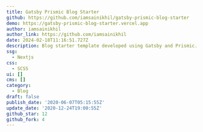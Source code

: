 ```yaml
---
title: Gatsby Prismic Blog Starter
github: https://github.com/iamsainikhil/gatsby-prismic-blog-starter
demo: https://gatsby-prismic-blog-starter.vercel.app
author: iamsainikhil
author_link: https://github.com/iamsainikhil
date: 2024-02-18T11:16:51.727Z
description: Blog starter template developed using Gatsby and Prismic.
ssg:
  - Nextjs
css:
  - SCSS
ui: []
cms: []
category:
  - Blog
draft: false
publish_date: '2020-06-07T05:15:55Z'
update_date: '2020-12-24T19:00:55Z'
github_star: 12
github_fork: 4
---
```

